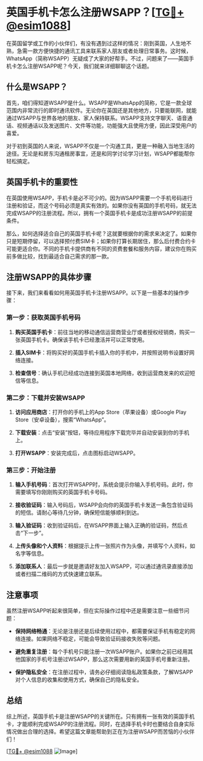 # 英国手机卡怎么注册WSAPP？[[TG💪+ @esim1088](https://t.me/s/esim1088)]

在英国留学或工作的小伙伴们，有没有遇到过这样的情况：刚到英国，人生地不熟，急需一款方便快捷的通讯工具来联系家人朋友或者处理日常事务。这时候，WhatsApp（简称WSAPP）无疑成了大家的好帮手。不过，问题来了——英国手机卡怎么注册WSAPP呢？今天，我们就来详细聊聊这个话题。

## 什么是WSAPP？

首先，咱们得知道WSAPP是什么。WSAPP是WhatsApp的简称，它是一款全球范围内非常流行的即时通讯软件。无论你在英国还是其他地方，只要能联网，就能通过WSAPP与世界各地的朋友、家人保持联系。WSAPP支持文字聊天、语音通话、视频通话以及发送图片、文件等功能，功能强大且使用方便，因此深受用户的喜爱。

对于初到英国的人来说，WSAPP不仅是一个沟通工具，更是一种融入当地生活的途径。无论是和房东沟通租房事宜，还是和同学讨论学习计划，WSAPP都能帮你轻松搞定。

## 英国手机卡的重要性

在英国使用WSAPP，手机卡是必不可少的。因为WSAPP需要一个手机号码进行注册和验证，而这个号码必须是真实有效的。如果你没有英国的手机号码，就无法完成WSAPP的注册流程。所以，拥有一个英国手机卡是成功注册WSAPP的前提条件。

那么，如何选择适合自己的英国手机卡呢？这就要根据你的需求来决定了。如果你只是短期停留，可以选择预付费SIM卡；如果你打算长期居住，那么后付费合约卡可能更适合你。不同的手机卡提供商有不同的资费套餐和服务内容，建议你在购买前多做比较，找到最适合自己需求的那一款。

## 注册WSAPP的具体步骤

接下来，我们来看看如何用英国手机卡注册WSAPP。以下是一些基本的操作步骤：

### 第一步：获取英国手机号码

1. **购买英国手机卡**：前往当地的移动通信运营商营业厅或者授权经销商，购买一张英国手机卡。确保该手机卡已经激活并可以正常使用。
   
2. **插入SIM卡**：将购买好的英国手机卡插入你的手机中，并按照说明书设置好网络连接。

3. **检查信号**：确认手机已经成功连接到英国本地网络，收到运营商发来的欢迎短信等信息。

### 第二步：下载并安装WSAPP

1. **访问应用商店**：打开你的手机上的App Store（苹果设备）或Google Play Store（安卓设备），搜索“WhatsApp”。

2. **下载安装**：点击“安装”按钮，等待应用程序下载完毕并自动安装到你的手机上。

3. **打开WSAPP**：安装完成后，点击图标启动WSAPP。

### 第三步：开始注册

1. **输入手机号码**：首次打开WSAPP时，系统会提示你输入手机号码。此时，你需要填写你刚刚购买的英国手机卡号码。

2. **接收验证码**：输入号码后，WSAPP会向你的英国手机卡发送一条包含验证码的短信。请耐心等待几分钟，确保短信能够顺利到达。

3. **输入验证码**：收到验证码后，在WSAPP界面上输入正确的验证码，然后点击“下一步”。

4. **上传头像和个人资料**：根据提示上传一张照片作为头像，并填写个人资料，如名字等信息。

5. **添加联系人**：最后一步就是邀请好友加入WSAPP，可以通过通讯录直接添加或者扫描二维码的方式快速建立联系。

## 注意事项

虽然注册WSAPP听起来很简单，但在实际操作过程中还是需要注意一些细节问题：

- **保持网络畅通**：无论是注册还是后续使用过程中，都需要保证手机有稳定的网络连接。如果网络不稳定，可能会导致验证码接收失败等问题。
  
- **避免重复注册**：每个手机号只能注册一次WSAPP账户。如果你之前已经用其他国家的手机号注册过WSAPP，那么这次需要用新的英国手机号重新注册。

- **保护隐私安全**：在注册过程中，请务必仔细阅读隐私政策条款，了解WSAPP对个人信息的收集和使用方式，确保自己的隐私安全。

## 总结

综上所述，英国手机卡是注册WSAPP的关键所在。只有拥有一张有效的英国手机卡，才能顺利完成WSAPP的注册流程。同时，在选择手机卡时也要结合自身实际情况做出合理的选择。希望这篇文章能帮助到正在为注册WSAPP而苦恼的小伙伴们！

[[TG💪+ @esim1088](https://t.me/s/esim1088) ![Image](https://i.postimg.cc/4NQfJmqS/Snipaste-2025-05-13-00-14-12.png)]